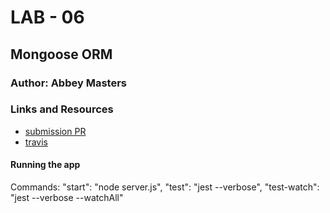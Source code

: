 # LAB - 06

## Mongoose ORM
### Author: Abbey Masters

### Links and Resources
* [submission PR](https://github.com/abbeymasters/lab-06/pull/1)
* [travis]()

#### Running the app
Commands:
    "start": "node server.js",
    "test": "jest --verbose",
    "test-watch": "jest --verbose --watchAll"
  



